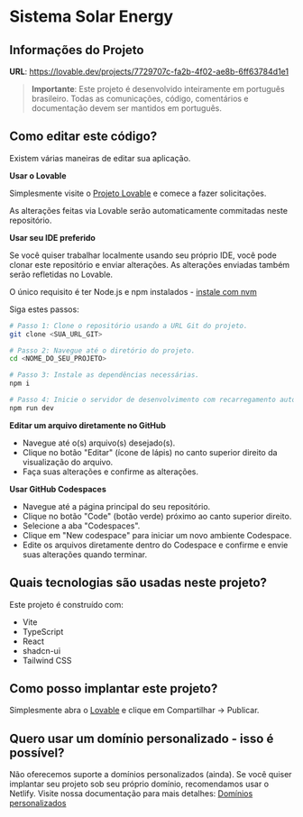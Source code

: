 
# Sistema Solar Energy

## Informações do Projeto

**URL**: https://lovable.dev/projects/7729707c-fa2b-4f02-ae8b-6ff63784d1e1

> **Importante**: Este projeto é desenvolvido inteiramente em português brasileiro. Todas as comunicações, código, comentários e documentação devem ser mantidos em português.

## Como editar este código?

Existem várias maneiras de editar sua aplicação.

**Usar o Lovable**

Simplesmente visite o [Projeto Lovable](https://lovable.dev/projects/7729707c-fa2b-4f02-ae8b-6ff63784d1e1) e comece a fazer solicitações.

As alterações feitas via Lovable serão automaticamente commitadas neste repositório.

**Usar seu IDE preferido**

Se você quiser trabalhar localmente usando seu próprio IDE, você pode clonar este repositório e enviar alterações. As alterações enviadas também serão refletidas no Lovable.

O único requisito é ter Node.js e npm instalados - [instale com nvm](https://github.com/nvm-sh/nvm#installing-and-updating)

Siga estes passos:

```sh
# Passo 1: Clone o repositório usando a URL Git do projeto.
git clone <SUA_URL_GIT>

# Passo 2: Navegue até o diretório do projeto.
cd <NOME_DO_SEU_PROJETO>

# Passo 3: Instale as dependências necessárias.
npm i

# Passo 4: Inicie o servidor de desenvolvimento com recarregamento automático e visualização instantânea.
npm run dev
```

**Editar um arquivo diretamente no GitHub**

- Navegue até o(s) arquivo(s) desejado(s).
- Clique no botão "Editar" (ícone de lápis) no canto superior direito da visualização do arquivo.
- Faça suas alterações e confirme as alterações.

**Usar GitHub Codespaces**

- Navegue até a página principal do seu repositório.
- Clique no botão "Code" (botão verde) próximo ao canto superior direito.
- Selecione a aba "Codespaces".
- Clique em "New codespace" para iniciar um novo ambiente Codespace.
- Edite os arquivos diretamente dentro do Codespace e confirme e envie suas alterações quando terminar.

## Quais tecnologias são usadas neste projeto?

Este projeto é construído com:

- Vite
- TypeScript
- React
- shadcn-ui
- Tailwind CSS

## Como posso implantar este projeto?

Simplesmente abra o [Lovable](https://lovable.dev/projects/7729707c-fa2b-4f02-ae8b-6ff63784d1e1) e clique em Compartilhar -> Publicar.

## Quero usar um domínio personalizado - isso é possível?

Não oferecemos suporte a domínios personalizados (ainda). Se você quiser implantar seu projeto sob seu próprio domínio, recomendamos usar o Netlify. Visite nossa documentação para mais detalhes: [Domínios personalizados](https://docs.lovable.dev/tips-tricks/custom-domain/)
